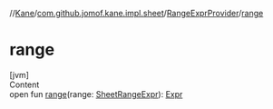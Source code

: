 //[Kane](../../index.md)/[com.github.jomof.kane.impl.sheet](../index.md)/[RangeExprProvider](index.md)/[range](range.md)



# range  
[jvm]  
Content  
open fun [range](range.md)(range: [SheetRangeExpr](../-sheet-range-expr/index.md)): [Expr](../../com.github.jomof.kane.impl/-expr/index.md)  



